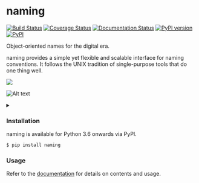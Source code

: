 # naming
[![Build Status](https://travis-ci.org/chrizzFTD/naming.svg?branch=master)](https://travis-ci.org/chrizzFTD/naming)
[![Coverage Status](https://coveralls.io/repos/github/chrizzFTD/naming/badge.svg?branch=master)](https://coveralls.io/github/chrizzFTD/naming?branch=master)
[![Documentation Status](https://readthedocs.org/projects/naming/badge/?version=latest)](https://naming.readthedocs.io/en/latest/?badge=latest)
[![PyPI version](https://badge.fury.io/py/naming.svg)](https://badge.fury.io/py/naming)
[![PyPI](https://img.shields.io/pypi/pyversions/naming.svg)](https://pypi.python.org/pypi/naming)

Object-oriented names for the digital era.

naming provides a simple yet flexible and scalable interface for naming conventions.
It follows the UNIX tradition of single-purpose tools that do one thing well.

<div class="footer">
        <img src="https://docs.google.com/drawings/d/1wU-T04kgE7O_uVr4XRNIxGsnZP-TJmVxG5mqQE6mMNM/pub?w=1380&amp;h=980">
    </div>

![Alt text](https://g.gravizo.com/source/svg/custom_mark12?https%3A%2F%2Fraw.githubusercontent.com%2FchrizzFTD%2Fnaming%2Ffeature%2Fgraphviz_readme%2FREADME.md)
<details> 
<summary></summary>
custom_mark12
 digraph G {
    {
      node [style="rounded, filled" shape=box];
      class, FILE, PIPE, PIPEFILE;
    }
    {
      node [style=filled margin=0 width=1 height=0.46 shape=polygon fixedsize=true skew=0.4];
      format, file_format, pipe_format, pipefile_format;
    }
    {
      node [shape=none];
      patterns, file_patterns, pipe_patterns, pipefile_patterns;
    }
    {
      node [style="dashed, filled" shape=box];
      example, file_example, pipe_example, pipefile_example;
    }
    subgraph legend {
        edge[style=invis];
        class, format, example, patterns [color=gray40 fillcolor=gray95];
        patterns [label="field=pattern" fontcolor=gray22];
        class -> format -> patterns  -> example;
    }
    FILE, file_format, file_example [color=lightgoldenrod3 fillcolor=lemonchiffon1];
    file_format [label=".{suffix}"];
    file_example [label=".ext"];
    file_patterns [label="suffix = \w+" fontcolor=lightgoldenrod4];
    PIPE, pipe_format, pipe_example [color=lightskyblue4 fillcolor=lightblue];
    pipe_format [label=".{pipe}"];
    pipe_example [label=".1.out.101"];
    pipe_patterns [label="version = \d+ output=\w+? frame=\d+?"];
    PIPEFILE, pipefile_format, pipefile_example [color=mediumorchid4 fillcolor=plum2];
    pipefile_format [skew=0.15 width=2 label="{base}.{pipe}.{suffix}"];
    pipefile_example [label="framed_data.7.out.101.ext"];
    pipefile_patterns [label="base = \w+" fontcolor=mediumorchid4];
    edge [color=gray36 arrowhead="vee"];
    PIPE -> pipe_format -> pipe_patterns -> pipe_example;
    FILE -> file_format -> file_patterns -> file_example;
    PIPEFILE -> pipefile_format -> pipefile_patterns -> pipefile_example;
    {PIPE, FILE} -> PIPEFILE;
 }
)
custom_mark12
</details>
    
### Installation

naming is available for Python 3.6 onwards via PyPI.

```bash
$ pip install naming
```

### Usage

Refer to the [documentation](http://naming.readthedocs.io/en/latest/) for details on contents and usage.
